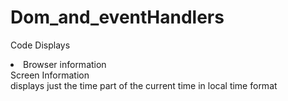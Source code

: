 # Dom_and_eventHandlers

Code Displays <br /> 
  <li> Browser information <br />
  Screen Information <br />
  displays just the time part of the current time in local time format
